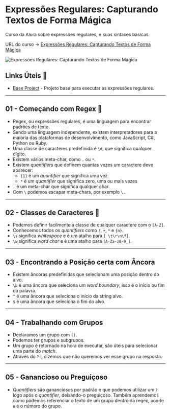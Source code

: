 # Expressões Regulares: Capturando Textos de Forma Mágica

Curso da Alura sobre expressões regulares, e suas sintaxes básicas.

URL do curso -> [Expressões Regulares: Capturando Textos de Forma Mágica](https://cursos.alura.com.br/course/expressoes-regulares)

![Expressões Regulares: Capturando Textos de Forma Mágica](https://www.alura.com.br/assets/api/share/curso-expressoes-regulares.png)

## Links Úteis &#x1F517;
* [Base Project](https://s3.amazonaws.com/caelum-online-public/regex/regex.zip) - Projeto base para executar as expressões regulares.

***

## 01 - Começando com Regex &#x1F516;
* Regex, ou expressões regulares, é uma linguagem para encontrar padrões de texto.
* Sendo uma linguagem independente, existem interpretadores para a maioria das plataformas de desenvolvimento, como JavaScript, C#, Python ou Ruby.
* Uma classe de caracteres predefinida é `\d`, que significa qualquer dígito.
* Existem vários meta-char, como `.` ou `*`.
* Existem *quantifiers* que definem quantas vezes um caractere deve aparecer:
    * `{1}` é um *quantifier* que significa uma vez.
    * `*` é um *quantifier* que significa zero, uma ou mais vezes
* `.` é um meta-char que significa qualquer char.
* Com `\` podemos escapar meta-chars, por exemplo `\.`.

***

## 02 - Classes de Caracteres &#x1F516;
* Podemos definir facilmente a classe de qualquer caractere com o `[A-Z]`.
* Conhecemos todos os *quantifiers* como `?`, `+`, `*` e `{n}`.
* `\s` significa *whitespace* e é um atalho para `[ \t\r\n\f]`.
* `\w` significa *word char* e é uma atalho para `[A-Za-z0-9_]`.

***

## 03 - Encontrando a Posição certa com Âncora
* Existem âncoras predefinidas que selecionam uma posição dentro do alvo.
* `\b` é uma âncora que seleciona um *word boundary*, isso é o início ou fim da palavra.
* `^` é uma âncora que seleciona o início da string alvo.
* `$` é uma âncora que seleciona o fim do alvo.

***

## 04 - Trabalhando com Grupos
* Declaramos um grupo com `()`.
* Podemos ter grupos e subgrupos.
* Um grupo é retornado na hora de executar, são úteis para selecionar uma parte do *match*.
* Através do `?:`, dizemos que não queremos ver esse grupo na resposta.

***

## 05 - Ganancioso ou Preguiçoso
* *Quantifiers* são gananciosos por padrão e que podemos utilizar um `?` logo após o *quantifier*, deixando-o preguiçoso. Também aprendemos como podemos referenciar o texto de um grupo dentro da regex, aonde `n` é o número do grupo.